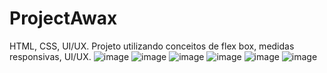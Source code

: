# ProjectAwax
HTML, CSS, UI/UX.
Projeto utilizando conceitos de flex box, medidas responsivas, UI/UX.
![image](https://user-images.githubusercontent.com/47525873/160048840-03388695-415c-46ec-8a24-a1769a989451.png)
![image](https://user-images.githubusercontent.com/47525873/160460539-dc2fa877-da1e-4d38-a397-23e11485c992.png)
![image](https://user-images.githubusercontent.com/47525873/160681113-4a583dce-ca6c-4f28-8e95-9491e6ff4fa9.png)
![image](https://user-images.githubusercontent.com/47525873/161401454-687f9376-3ddc-436e-8548-7eacbbf712b5.png)
![image](https://user-images.githubusercontent.com/47525873/161409503-7bce608e-d602-4399-9a09-eb6f7a9df1cd.png)
![image](https://user-images.githubusercontent.com/47525873/161409508-9262b050-869b-4c16-972d-8db68fa1f767.png)





